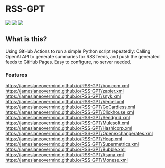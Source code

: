 # RSS-GPT

[![](https://img.shields.io/github/last-commit/yinan-c/RSS-GPT/dev?label=updated)](https://github.com/yinan-c/RSS-GPT/tree/dev)
[![](https://img.shields.io/github/last-commit/yinan-c/RSS-GPT/main?label=feeds%20refreshed)](https://yinan-c.github.io/RSS-GPT/)
[![](https://img.shields.io/github/license/yinan-c/RSS-GPT)](https://github.com/yinan-c/RSS-GPT/blob/master/LICENSE)

## What is this?

Using GitHub Actions to run a simple Python script repeatedly: Calling OpenAI API to generate summaries for RSS feeds, and push the generated feeds to GitHub Pages. Easy to configure, no server needed.

### Features

https://jameslaneovermind.github.io/RSS-GPT/box.com.xml
https://jameslaneovermind.github.io/RSS-GPT/zapier.xml
https://jameslaneovermind.github.io/RSS-GPT/snyk.xml
https://jameslaneovermind.github.io/RSS-GPT/Vercel.xml
https://jameslaneovermind.github.io/RSS-GPT/GoCardless.xml
https://jameslaneovermind.github.io/RSS-GPT/Clickhouse.xml
https://jameslaneovermind.github.io/RSS-GPT/Sendgrid.xml
https://jameslaneovermind.github.io/RSS-GPT/Mulesoft.xml
https://jameslaneovermind.github.io/RSS-GPT/Hashicorp.xml
https://jameslaneovermind.github.io/RSS-GPT/Openexchangerates.xml
https://jameslaneovermind.github.io/RSS-GPT/Heap.xml
https://jameslaneovermind.github.io/RSS-GPT/Supermetrics.xml
https://jameslaneovermind.github.io/RSS-GPT/Bubble.xml
https://jameslaneovermind.github.io/RSS-GPT/Asana.xml
https://jameslaneovermind.github.io/RSS-GPT/Monese.xml
